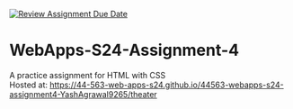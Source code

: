 [![Review Assignment Due Date](https://classroom.github.com/assets/deadline-readme-button-24ddc0f5d75046c5622901739e7c5dd533143b0c8e959d652212380cedb1ea36.svg)](https://classroom.github.com/a/4386q9bN)
# WebApps-S24-Assignment-4
A practice assignment for HTML with CSS
<br>
Hosted at: https://44-563-web-apps-s24.github.io/44563-webapps-s24-assignment4-YashAgrawal9265/theater